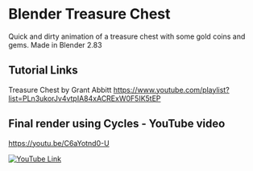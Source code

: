 # Blender Treasure Chest
Quick and dirty animation of a treasure chest with some gold coins and gems. Made in Blender 2.83

## Tutorial Links
Treasure Chest by Grant Abbitt https://www.youtube.com/playlist?list=PLn3ukorJv4vtpIA84xACRExW0F5IK5tEP

## Final render using Cycles - YouTube video
https://youtu.be/C6aYotnd0-U

[![YouTube Link](https://i.ytimg.com/vi/C6aYotnd0-U/maxresdefault.jpg)](https://youtu.be/C6aYotnd0-U)
